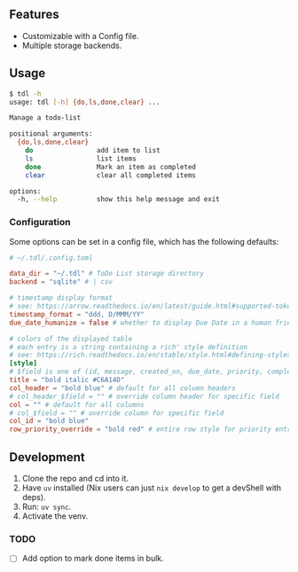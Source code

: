 ## Features

- Customizable with a Config file.
- Multiple storage backends.

## Usage

```sh
$ tdl -h
usage: tdl [-h] {do,ls,done,clear} ...

Manage a todo-list

positional arguments:
  {do,ls,done,clear}
    do                add item to list
    ls                list items
    done              Mark an item as completed
    clear             clear all completed items

options:
  -h, --help          show this help message and exit
```

### Configuration

Some options can be set in a config file, which has the following defaults:

```toml
# ~/.tdl/.config.toml

data_dir = "~/.tdl" # ToDo List storage directory
backend = "sqlite" # | csv

# timestamp display format
# see: https://arrow.readthedocs.io/en/latest/guide.html#supported-tokens
timestamp_format = "ddd, D/MMM/YY"
due_date_humanize = false # whether to display Due Date in a human friendly format

# colors of the displayed table
# each entry is a string containing a rich' style definition
# see: https://rich.readthedocs.io/en/stable/style.html#defining-styles
[style]
# $field is one of (id, message, created_on, due_date, priority, completed_one)
title = "bold italic #C6A14D"
col_header = "bold blue" # default for all column headers
# col_header_$field = "" # override column header for specific field
col = "" # default for all columns
# col_$field = "" # override column for specific field
col_id = "bold blue"
row_priority_override = "bold red" # entire row style for priority entries

```

## Development

1. Clone the repo and cd into it.
2. Have `uv` installed (Nix users can just `nix develop` to get a devShell with deps).
3. Run: `uv sync`.
4. Activate the venv.

### TODO

- [ ] Add option to mark done items in bulk.

